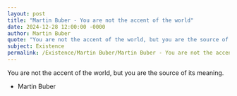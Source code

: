 ```yaml
---
layout: post
title: "Martin Buber - You are not the accent of the world"
date: 2024-12-28 12:00:00 -0000
author: Martin Buber
quote: "You are not the accent of the world, but you are the source of its meaning."
subject: Existence
permalink: /Existence/Martin Buber/Martin Buber - You are not the accent of the world
---
```


You are not the accent of the world, but you are the source of its meaning.

- Martin Buber

